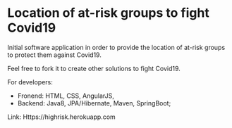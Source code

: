 # Location of at-risk groups to fight Covid19

Initial software application in order to provide the location of at-risk groups to protect them against Covid19.

Feel free to fork it to create other solutions to fight Covid19.

For developers:
- Fronend: HTML, CSS, AngularJS,
- Backend: Java8, JPA/Hibernate, Maven, SpringBoot;

Link: Https://highrisk.herokuapp.com
